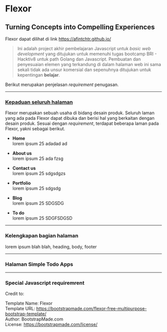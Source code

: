 # Flexor

## Turning Concepts into Compelling Experiences

Flexor dapat dilihat di link https://afintchtr.github.io/
> Ini adalah project akhir pembelajaran Javascript untuk *basic web development* yang ditujukan untuk memenuhi tugas bootcamp BRI - Hacktiv8 untuk path Golang dan Javascript. Pembuatan dan penyesuaian elemen yang terkandung di dalam halaman web ini sama sekali tidak ada unsur komersial dan sepenuhnya ditujukan untuk kepentingan **belajar**.

Berikut merupakan penjelasan *requirement* penugasan.

---
### <u>Kepaduan seluruh halaman</u>
Flexor merupakan sebuah usaha di bidang desain produk. Seluruh laman yang ada pada Flexor dapat dibuka dan berisi hal yang berkaitan dengan desain produk. Sesuai dengan *requirement*, terdapat beberapa laman pada Flexor, yakni sebagai berikut.
- **Home**\
lorem ipsum 25 adadad ad

- **About us**\
lorem ipsum 25 ada fzsg

- **Contact us**\
lorem ipsum 25 sdgsdgzs

- **Portfolio**\
lorem ipsum 25 sdgsdg

- **Blog**\
lorem ipsum 25 SDGSDG

- **To do**\
lorem ipsum 25  SDGFSDGSD

---
### Kelengkapan bagian halaman
lorem ipsum blah blah, heading, body, footer

---
### Halaman Simple Todo Apps

---
### Special Javascript requiremrent

Credit to:

Template Name: Flexor\
Template URL: https://bootstrapmade.com/flexor-free-multipurpose-bootstrap-template/ \
Author: BootstrapMade.com\
License: https://bootstrapmade.com/license/
